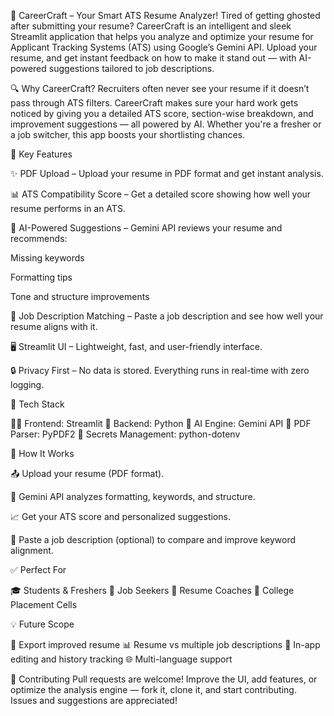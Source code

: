 🧠 CareerCraft – Your Smart ATS Resume Analyzer!
Tired of getting ghosted after submitting your resume? CareerCraft is an intelligent and sleek Streamlit application that helps you analyze and optimize your resume for Applicant Tracking Systems (ATS) using Google’s Gemini API. Upload your resume, and get instant feedback on how to make it stand out — with AI-powered suggestions tailored to job descriptions.

🔍 Why CareerCraft?
Recruiters often never see your resume if it doesn’t pass through ATS filters. CareerCraft makes sure your hard work gets noticed by giving you a detailed ATS score, section-wise breakdown, and improvement suggestions — all powered by AI. Whether you're a fresher or a job switcher, this app boosts your shortlisting chances.

🚀 Key Features

✨ PDF Upload – Upload your resume in PDF format and get instant analysis.

📊 ATS Compatibility Score – Get a detailed score showing how well your resume performs in an ATS.

🧠 AI-Powered Suggestions – Gemini API reviews your resume and recommends:

Missing keywords

Formatting tips

Tone and structure improvements

📄 Job Description Matching – Paste a job description and see how well your resume aligns with it.

🖥️ Streamlit UI – Lightweight, fast, and user-friendly interface.

🔒 Privacy First – No data is stored. Everything runs in real-time with zero logging.

🧰 Tech Stack

👩‍💻 Frontend: Streamlit
🐍 Backend: Python
🤖 AI Engine: Gemini API
📄 PDF Parser: PyPDF2
🔐 Secrets Management: python-dotenv

📸 How It Works

📤 Upload your resume (PDF format).

🤖 Gemini API analyzes formatting, keywords, and structure.

📈 Get your ATS score and personalized suggestions.

📝 Paste a job description (optional) to compare and improve keyword alignment.

✅ Perfect For

🎓 Students & Freshers
💼 Job Seekers
🎯 Resume Coaches
🏫 College Placement Cells

💡 Future Scope

📁 Export improved resume
📊 Resume vs multiple job descriptions
📝 In-app editing and history tracking
🌐 Multi-language support

🤝 Contributing
Pull requests are welcome! Improve the UI, add features, or optimize the analysis engine — fork it, clone it, and start contributing. Issues and suggestions are appreciated!

